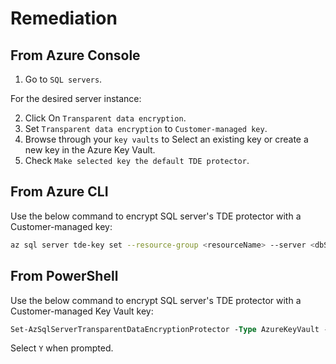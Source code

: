 # Remediation

## From Azure Console

1. Go to `SQL servers`.

For the desired server instance:

2. Click On `Transparent data encryption`.
3. Set `Transparent data encryption` to `Customer-managed key`.
4. Browse through your `key vaults` to Select an existing key or create a new key in the Azure Key Vault.
5. Check `Make selected key the default TDE protector`.

## From Azure CLI

Use the below command to encrypt SQL server's TDE protector with a Customer-managed key:

```sh
az sql server tde-key set --resource-group <resourceName> --server <dbServerName> --server-key-type {AzureKeyVault} --kid <keyIdentifier>
```

## From PowerShell

Use the below command to encrypt SQL server's TDE protector with a Customer-managed Key Vault key:

```ps
Set-AzSqlServerTransparentDataEncryptionProtector -Type AzureKeyVault -KeyId <KeyIdentifier> -ServerName <ServerName> -ResourceGroupName <ResourceGroupName>
```

Select `Y` when prompted.
